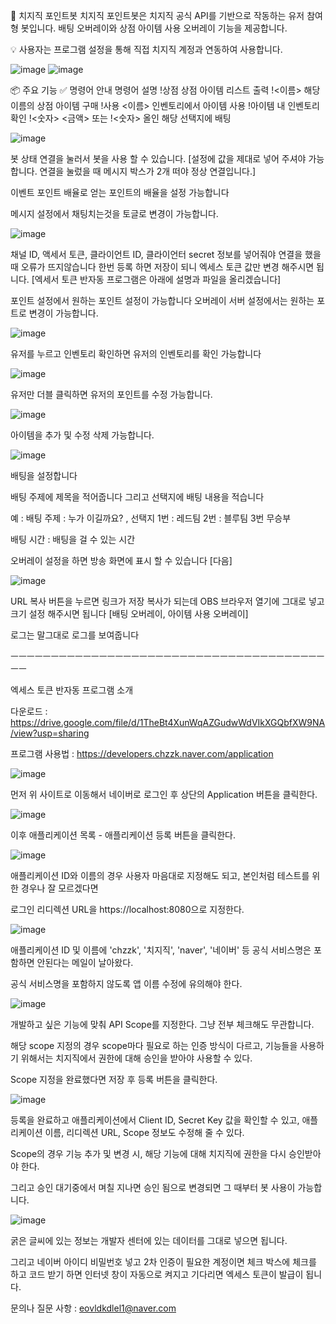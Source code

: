 🎯 치지직 포인트봇
치지직 포인트봇은 치지직 공식 API를 기반으로 작동하는 유저 참여형 봇입니다.
배팅 오버레이와 상점 아이템 사용 오버레이 기능을 제공합니다.

💡 사용자는 프로그램 설정을 통해 직접 치지직 계정과 연동하여 사용합니다.

![image](https://github.com/user-attachments/assets/3d0595bc-c8c9-4e19-8631-6a62b89c881b)
![image](https://github.com/user-attachments/assets/d8ba9d9d-1dd6-4484-845a-1355d192f56e)


📦 주요 기능
✅ 명령어 안내
명령어	설명
!상점	상점 아이템 리스트 출력
!<이름>	해당 이름의 상점 아이템 구매
!사용 <이름>	인벤토리에서 아이템 사용
!아이템	내 인벤토리 확인
!<숫자> <금액> 또는 !<숫자> 올인	해당 선택지에 배팅

![image](https://github.com/user-attachments/assets/2060cfe4-5767-46e5-8556-c0e99c3d4101)

봇 상태 연결을 눌러서 봇을 사용 할 수 있습니다. [설정에 값을 제대로 넣어 주셔야 가능합니다. 연결을 눌렀을 때 메시지 박스가 2개 떠야 정상 연결입니다.]

이벤트 포인트 배율로 얻는 포인트의 배율을 설정 가능합니다

메시지 설정에서 채팅치는것을 토글로 변경이 가능합니다.

![image](https://github.com/user-attachments/assets/c70a2477-4ff2-47a8-b8af-3743db9ae015)

채널 ID, 액세서 토큰, 클라이언트 ID, 클라이언터 secret 정보를 넣어줘야 연결을 했을 때 오류가 뜨지않습니다 한번 등록 하면 저장이 되니 엑세스 토큰 값만 변경 해주시면 됩니다. [엑세서 토큰 반자동 프로그램은 아래에 설명과 파일을 올리겠습니다]

포인트 설정에서 원하는 포인트 설정이 가능합니다 오버레이 서버 설정에서는 원하는 포트로 변경이 가능합니다.

![image](https://github.com/user-attachments/assets/32c9a8d6-a17d-4454-80cf-72e6c0883583)

유저를 누르고 인벤토리 확인하면 유저의 인벤토리를 확인 가능합니다

![image](https://github.com/user-attachments/assets/a340365d-e311-48e4-a251-b5edad4087da)

유저만 더블 클릭하면 유저의 포인트를 수정 가능합니다.

![image](https://github.com/user-attachments/assets/540b24ac-e1b1-49ff-af74-3ff0cec613e0)

아이템을 추가 및 수정 삭제 가능합니다.

![image](https://github.com/user-attachments/assets/e398417c-e33c-43d0-a377-455a0fe99843)

배팅을 설정합니다

배팅 주제에 제목을 적어줍니다 그리고 선택지에 배팅 내용을 적습니다 

예 : 배팅 주제 : 누가 이길까요? , 선택지 1번 : 레드팀 2번 : 블루팀 3번 무승부

배팅 시간 : 배팅을 걸 수 있는 시간

오버레이 설정을 하면 방송 화면에 표시 할 수 있습니다 [다음]

![image](https://github.com/user-attachments/assets/db50f503-45a5-460d-85dd-2f22459d880b)

URL 복사 버튼을 누르면 링크가 저장 복사가 되는데 OBS 브라우저 열기에 그대로 넣고 크기 설정 해주시면 됩니다 [배팅 오버레이, 아이템 사용 오버레이]

로그는 말그대로 로그를 보여줍니다

ㅡㅡㅡㅡㅡㅡㅡㅡㅡㅡㅡㅡㅡㅡㅡㅡㅡㅡㅡㅡㅡㅡㅡㅡㅡㅡㅡㅡㅡㅡㅡㅡㅡㅡㅡㅡㅡㅡㅡㅡㅡ

엑세스 토큰 반자동 프로그램 소개

다운로드 : https://drive.google.com/file/d/1TheBt4XunWqAZGudwWdVIkXGQbfXW9NA/view?usp=sharing

프로그램 사용법 : https://developers.chzzk.naver.com/application

 ![image](https://github.com/user-attachments/assets/bef2af4d-a21d-4b4b-8287-868d153b8d9f)

 먼저 위 사이트로 이동해서 네이버로 로그인 후 상단의 Application 버튼을 클릭한다.

![image](https://github.com/user-attachments/assets/50817bb4-58eb-41fd-8756-3f61164f7571)

이후 애플리케이션 목록 - 애플리케이션 등록 버튼을 클릭한다.

 ![image](https://github.com/user-attachments/assets/2f65dce7-af97-445a-8c76-3300060e71a9)

 애플리케이션 ID와 이름의 경우 사용자 마음대로 지정해도 되고, 본인처럼 테스트를 위한 경우나 잘 모르겠다면

로그인 리디렉션 URL을 https://localhost:8080으로 지정한다.

![image](https://github.com/user-attachments/assets/08490ae3-e0f4-4975-95e4-4486b1688282)

애플리케이션 ID 및 이름에 'chzzk', '치지직', 'naver', '네이버' 등 공식 서비스명은 포함하면 안된다는 메일이 날아왔다.

공식 서비스명을 포함하지 않도록 앱 이름 수정에 유의해야 한다.

![image](https://github.com/user-attachments/assets/cf4bf493-6efa-445f-b78b-44a12bb87cfd)

개발하고 싶은 기능에 맞춰 API Scope를 지정한다. 그냥 전부 체크해도 무관합니다.

해당 scope 지정의 경우 scope마다 필요로 하는 인증 방식이 다르고, 기능들을 사용하기 위해서는 치지직에서 권한에 대해 승인을 받아야 사용할 수 있다.

Scope 지정을 완료했다면 저장 후 등록 버튼을 클릭한다.

![image](https://github.com/user-attachments/assets/e266e3ff-f261-4598-986f-5a9047e727ab)

등록을 완료하고 애플리케이션에서 Client ID, Secret Key 값을 확인할 수 있고, 애플리케이션 이름, 리디렉션 URL, Scope 정보도 수정해 줄 수 있다.

Scope의 경우 기능 추가 및 변경 시, 해당 기능에 대해 치지직에 권한을 다시 승인받아야 한다.

그리고 승인 대기중에서 며칠 지나면 승인 됨으로 변경되면 그 때부터 봇 사용이 가능합니다.

![image](https://github.com/user-attachments/assets/edba3fef-08d1-4ce5-a806-a99e68c1c9a8)

굵은 글씨에 있는 정보는 개발자 센터에 있는 데이터를 그대로 넣으면 됩니다.

그리고 네이버 아이디 비밀번호 넣고 2차 인증이 필요한 계정이면 체크 박스에 체크를 하고 코드 받기 하면 인터넷 창이 자동으로 켜지고 기다리면 엑세스 토큰이 발급이 됩니다.

문의나 질문 사항 : eovldkdlel1@naver.com
